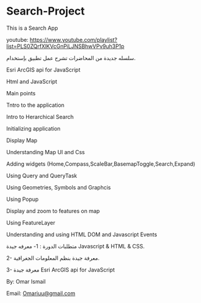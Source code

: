 # Search-Project

This is a Search App

youtube: https://www.youtube.com/playlist?list=PLS0ZQrfXlKVcGnPiLJNSBhwVPv9uh3P1p

سلسله جديدة من المحاضرات تشرح عمل تطبيق بإستخدام.

Esri ArcGIS api for JavaScript

Html and JavaScript


Main points 

Tntro to the application 

Intro to Herarchical Search

Initializing application

Display Map

Understanding Map UI and Css

Adding widgets (Home,Compass,ScaleBar,BasemapToggle,Search,Expand)

Using Query and QueryTask

Using Geometries, Symbols and Graphcis

Using Popup

Display and zoom to features on map

Using FeatureLayer

Understanding and using HTML DOM and Javascript Events



متطلبات الدورة :
1- معرفه جيدة Javascript & HTML & CSS.

2- معرفة جيدة بنظم المعلومات الجغرافية.

3- معرفة جيدة  Esri ArcGIS api for JavaScript

By: Omar Ismail

Email: Omariuu@gmail.com
